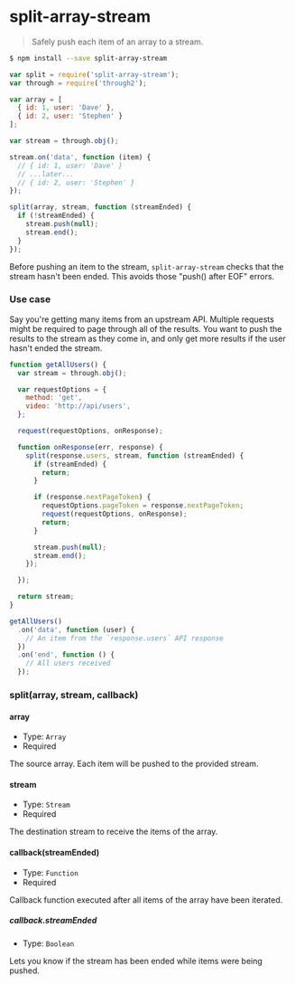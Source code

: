 # split-array-stream
> Safely push each item of an array to a stream.

```sh
$ npm install --save split-array-stream
```
```js
var split = require('split-array-stream');
var through = require('through2');

var array = [
  { id: 1, user: 'Dave' },
  { id: 2, user: 'Stephen' }
];

var stream = through.obj();

stream.on('data', function (item) {
  // { id: 1, user: 'Dave' }
  // ...later...
  // { id: 2, user: 'Stephen' }
});

split(array, stream, function (streamEnded) {
  if (!streamEnded) {
    stream.push(null);
    stream.end();
  }
});
```

Before pushing an item to the stream, `split-array-stream` checks that the stream hasn't been ended. This avoids those "push() after EOF" errors.

### Use case

Say you're getting many items from an upstream API. Multiple requests might be required to page through all of the results. You want to push the results to the stream as they come in, and only get more results if the user hasn't ended the stream.

```js
function getAllUsers() {
  var stream = through.obj();

  var requestOptions = {
    method: 'get',
    video: 'http://api/users',
  };

  request(requestOptions, onResponse);

  function onResponse(err, response) {
    split(response.users, stream, function (streamEnded) {
      if (streamEnded) {
        return;
      }

      if (response.nextPageToken) {
        requestOptions.pageToken = response.nextPageToken;
        request(requestOptions, onResponse);
        return;
      }

      stream.push(null);
      stream.end();
    });

  });

  return stream;
}

getAllUsers()
  .on('data', function (user) {
    // An item from the `response.users` API response
  })
  .on('end', function () {
    // All users received
  });
```


### split(array, stream, callback)

#### array

- Type: `Array`
- Required

The source array. Each item will be pushed to the provided stream.

#### stream

- Type: `Stream`
- Required

The destination stream to receive the items of the array.

#### callback(streamEnded)

- Type: `Function`
- Required

Callback function executed after all items of the array have been iterated.

##### callback.streamEnded

- Type: `Boolean`

Lets you know if the stream has been ended while items were being pushed.
